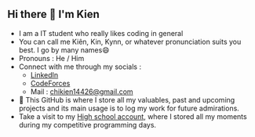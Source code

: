 ## Hi there 👋 I'm Kien
* I am a IT student who really likes coding in general
* You can call me Kiên, Kin, Kynn, or whatever pronunciation suits you best. I go by many names😄
* Pronouns : He / Him
* Connect with me through my socials :
  * [LinkedIn][1]
  * [CodeForces][2]
  * Mail : chikien14426@gmail.com
* 🔭 This GitHub is where I store all my valuables, past and upcoming projects and its main usage is to log my work for future admirations.
* Take a visit to my [High school account][3], where I stored all my moments during my competitive programming days. 
<!--
- 🔭 I’m currently working on ...
- 🌱 I’m currently learning ...
- 👯 I’m looking to collaborate on ...
- 🤔 I’m looking for help with ...
- 💬 Ask me about ...
- 📫 How to reach me: ...
- 😄 Pronouns: ...
- ⚡ Fun fact: ...
-->

[1]: https://www.linkedin.com/in/chikien-le/
[2]: https://codeforces.com/profile/lckintrovert
[3]: https://github.com/acidentally
